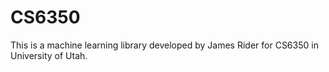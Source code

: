 # CS6350
This is a machine learning library developed by James Rider for CS6350 in University of Utah.
